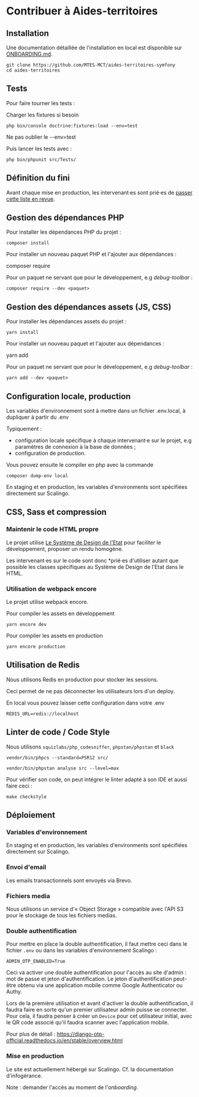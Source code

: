 # Contribuer à Aides-territoires

## Installation

Une documentation détaillée de l'installation en local est disponible sur [ONBOARDING.md](./ONBOARDING.md).

```
git clone https://github.com/MTES-MCT/aides-territoires-symfony
cd aides-territoires
```

## Tests

Pour faire tourner les tests :

Charger les fixtures si besoin

```
php bin/console doctrine:fixtures:load --env=test
```

Ne pas oublier le --env=test

Puis lancer les tests avec : 

```
php bin/phpunit src/Tests/
```

## Définition du fini

Avant chaque mise en production, les intervenant·es sont prié·es de [passer
cette liste en revue](./DOD.md).

## Gestion des dépendances PHP

Pour installer les dépendances PHP du projet :

    composer install

Pour installer un nouveau paquet PHP et l'ajouter aux dépendances :

   composer require <paquet>

Pour un paquet ne servant que pour le développement, e.g *debug-toolbar* :

    composer require --dev <paquet>

## Gestion des dépendances assets (JS, CSS)

Pour installer les dépendances assets du projet :

    yarn install

Pour installer un nouveau paquet et l'ajouter aux dépendances :

   yarn add <paquet>

Pour un paquet ne servant que pour le développement, e.g *debug-toolbar* :

    yarn add --dev <paquet>

## Configuration locale, production

Les variables d'environnement sont à mettre dans un fichier .env.local, à dupliquer à partir du .env

Typiquement :

 * configuration locale spécifique à chaque intervenant·e sur le projet, e.g
   paramètres de connexion à la base de données ;
 * configuration de production.

Vous pouvez ensuite le compiler en php avec la commande

    composer dump-env local

En staging et en production, les variables d'environments sont spécifiées directement sur Scalingo.

## CSS, Sass et compression

### Maintenir le code HTML propre

Le projet utilise [Le Système de Design de l'Etat](https://github.com/GouvernementFR/dsfr) pour faciliter le développement, proposer un rendu homogène. 

Les intervenant·es sur le code sont donc *prié·es d'utiliser autant que possible les classes
spécifiques au Système de Design de l'Etat dans le HTML.

### Utilisation de webpack encore

Le projet utilise webpack encore.

Pour compiler les assets en développement

    yarn encore dev

Pour compiler les assets en production

    yarn encore production

## Utilisation de Redis

Nous utilisons Redis en production pour stocker les sessions.

Ceci permet de ne pas déconnecter les utilisateurs lors d'un deploy.

En local vous pouvez laisser cette configuration dans votre .env

    REDIS_URL=redis://localhost

## Linter de code / Code Style

Nous utilisons `squizlabs/php_codesniffer`, `phpstan/phpstan` et `black`

    vendor/bin/phpcs --standard=PSR12 src/

    vendor/bin/phpstan analyse src --level=max



Pour vérifier son code, on peut intégrer le linter adapté à
son IDE et aussi faire ceci :

    make checkstyle

## Déploiement

### Variables d'environnement

En staging et en production, les variables d'environments sont spécifiées directement sur Scalingo.

### Envoi d'email

Les emails transactionnels sont envoyés via Brevo.

### Fichiers media

Nous utilisons un service d'« Object Storage » compatible avec l'API S3 pour le stockage de tous les fichiers medias.

### Double authentification

Pour mettre en place la double authentification, il faut mettre ceci dans le
fichier `.env` ou dans les variables d'environnement Scalingo :

    ADMIN_OTP_ENABLED=True

Ceci va activer une double authentification pour l'accès au site d'admin :
mot de passe et jeton d'authentification.
Le jeton d'authentification peut-être obtenu via une application mobile comme
Google Authenticator ou Authy.

Lors de la première utilisation et avant d'activer la double authentification,
il faudra faire en sorte qu'un premier utilisateur admin puisse se connecter.
Pour cela, il faudra penser à créer un `Device` pour cet utilisateur initial,
avec le QR code associé qu'il faudra scanner avec l'application mobile.

Pour plus de détail : https://django-otp-official.readthedocs.io/en/stable/overview.html

### Mise en production

Le site est actuellement hébergé sur Scalingo. Cf. la documentation d'infogérance.

Note : demander l'accès au moment de l'*onboarding*.
